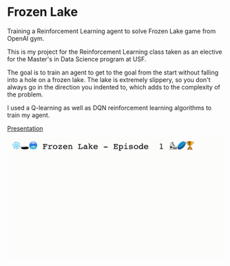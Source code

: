 # Frozen Lake
Training a Reinforcement Learning agent to solve Frozen Lake game from OpenAI gym.

This is my project for the Reinforcement Learning class taken as an elective for the Master's in Data Science program at USF.

The goal is to train an agent to get to the goal from the start without falling into a hole on a frozen lake.
The lake is extremely slippery, so you don't always go in the direction you indented to, which adds to the complexity of the problem.

I used a Q-learning as well as DQN reinforcement learning algorithms to train my agent.

[Presentation](https://docs.google.com/presentation/d/e/2PACX-1vTlXhQI8zGYjivyk4rFbSponLGI5COsVVneKgNrGodmbE_dfv4e2WZzB1MPL-Kt8HLs-9hBT-cq0NkS/pub?start=false&loop=false&delayms=3000&slide=id.g5c39f53764_0_86)

![Frozen_Lake GIF](/images/video.gif)

